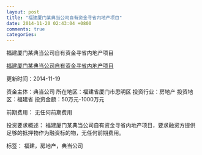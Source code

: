 ```yaml
---
layout: post
title: "福建厦门某典当公司自有资金寻省内地产项目"
date: 2014-11-20 02:43:04 +0800
comments: true
categories: 
---
```

福建厦门某典当公司自有资金寻省内地产项目

[福建厦门某典当公司自有资金寻省内地产项目](http://zijin.trjcn.com/detail_209411.html)

更新时间：2014-11-19

资金主体：典当公司
所在地区：福建省厦门市思明区
投资行业：房地产
投资地区：福建省
投资金额：50万元-1000万元

前期费用：
无任何前期费用

投资要求概述：
福建厦门某典当公司自有资金寻省内地产项目，要求融资方提供足够的抵押物作为融资标的物，无任何前期费用。

标签：
福建，房地产，典当公司

